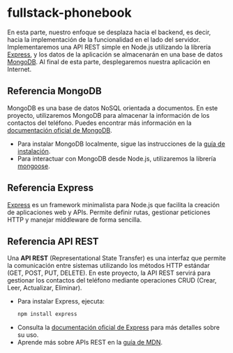 # fullstack-phonebook

En esta parte, nuestro enfoque se desplaza hacia el backend, es decir, hacia la implementación de la funcionalidad en el lado del servidor. Implementaremos una API REST simple en Node.js utilizando la librería [Express](https://expressjs.com/), y los datos de la aplicación se almacenarán en una base de datos [MongoDB](https://www.mongodb.com/docs/). Al final de esta parte, desplegaremos nuestra aplicación en Internet.

## Referencia MongoDB

MongoDB es una base de datos NoSQL orientada a documentos. En este proyecto, utilizaremos MongoDB para almacenar la información de los contactos del teléfono. Puedes encontrar más información en la [documentación oficial de MongoDB](https://www.mongodb.com/docs/).

- Para instalar MongoDB localmente, sigue las instrucciones de la [guía de instalación](https://www.mongodb.com/docs/manual/installation/).
- Para interactuar con MongoDB desde Node.js, utilizaremos la librería [mongoose](https://mongoosejs.com/).

## Referencia Express

[Express](https://expressjs.com/) es un framework minimalista para Node.js que facilita la creación de aplicaciones web y APIs. Permite definir rutas, gestionar peticiones HTTP y manejar middleware de forma sencilla.

## Referencia API REST

Una **API REST** (Representational State Transfer) es una interfaz que permite la comunicación entre sistemas utilizando los métodos HTTP estándar (GET, POST, PUT, DELETE). En este proyecto, la API REST servirá para gestionar los contactos del teléfono mediante operaciones CRUD (Crear, Leer, Actualizar, Eliminar).

- Para instalar Express, ejecuta:  
    ```bash
    npm install express
    ```
- Consulta la [documentación oficial de Express](https://expressjs.com/es/) para más detalles sobre su uso.
- Aprende más sobre APIs REST en la [guía de MDN](https://developer.mozilla.org/es/docs/Glossary/REST).